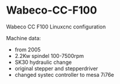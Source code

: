 # Wabeco-CC-F100
Wabeco CC F100 Linuxcnc configuration

Machine data:
- from 2005
- 2.2Kw spindel 100-7500rpm
- SK30 hydraulic change
- original stepper and stepperdriver
- changed systec controller to mesa 7i76e
